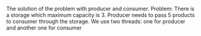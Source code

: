The solution of the problem with producer and consumer.
Problem: There is a storage which maximum capacity is 3. Producer needs to pass 5 products to consumer through the storage.
We use two threads: one for producer and another one for consumer
